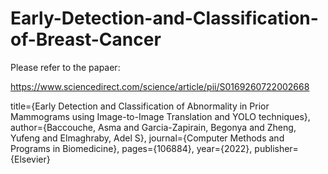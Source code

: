 # Early-Detection-and-Classification-of-Breast-Cancer

Please refer to the papaer:

https://www.sciencedirect.com/science/article/pii/S0169260722002668

  title={Early Detection and Classification of Abnormality in Prior Mammograms using Image-to-Image Translation and YOLO techniques},
  author={Baccouche, Asma and Garcia-Zapirain, Begonya and Zheng, Yufeng and Elmaghraby, Adel S},
  journal={Computer Methods and Programs in Biomedicine},
  pages={106884},
  year={2022},
  publisher={Elsevier}
